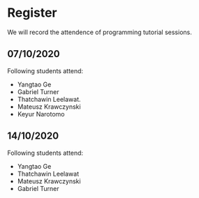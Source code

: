 # Register
We will record the attendence of programming tutorial sessions.

## 07/10/2020
Following students attend:
* Yangtao Ge
* Gabriel Turner
* Thatchawin Leelawat.
* Mateusz Krawczynski
* Keyur Narotomo

## 14/10/2020
Following students attend:
* Yangtao Ge
* Thatchawin Leelawat
* Mateusz Krawczynski
* Gabriel Turner